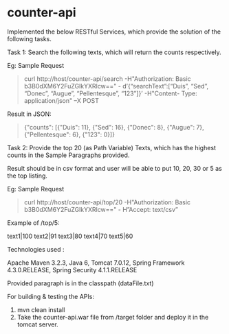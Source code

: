 # counter-api

Implemented the below RESTful Services, which provide the solution of the following tasks.

Task 1: Search the following texts, which will return the counts
respectively.

Eg: 
Sample Request
> curl http://host/counter-api/search -H"Authorization: Basic b3B0dXM6Y2FuZGlkYXRlcw==" -
d’{“searchText”:[“Duis”, “Sed”, “Donec”, “Augue”, “Pellentesque”, “123”]}’ -H"Content-
Type: application/json" –X POST


Result in JSON:
> {"counts": [{"Duis": 11}, {"Sed": 16}, {"Donec": 8}, {"Augue": 7}, {"Pellentesque": 6},
{"123": 0}]}

Task 2: Provide the top 20 (as Path Variable) Texts, which has the
highest counts in the Sample Paragraphs provided. 

Result should be in csv format and user will be able to put 10, 20, 30 or 5 as the top listing.

Eg: 
Sample Request
> curl http://host/counter-api/top/20 -H"Authorization: Basic b3B0dXM6Y2FuZGlkYXRlcw==" -
H”Accept: text/csv”

 Example of /top/5:


text1|100
text2|91
text3|80
text4|70
text5|60

Technologies used :

Apache Maven 3.2.3, Java 6, Tomcat 7.0.12, Spring Framework 4.3.0.RELEASE, Spring Security 4.1.1.RELEASE

Provided paragraph is in the classpath (dataFile.txt)

For building & testing the APIs: 
  1. mvn clean install 
  2. Take the counter-api.war file from /target folder and deploy it in the tomcat server.
